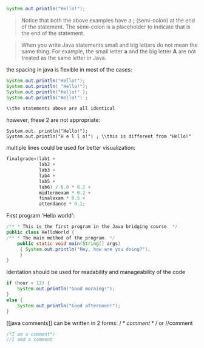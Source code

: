 
```java
System.out.println("Hello!");
```
>Notice that both the above examples have a **;** (semi-colon) at the end of the statement. The semi-colon is a placeholder to indicate that is the end of the statement.

>When you write Java statements small and big letters do not mean the same thing. For example, the small letter **a** and the big letter **A** are not treated as the same letter in Java.

the spacing in java is flexible in most of the cases:
```java
System.out.println("Hello!"); 
System.out.println( "Hello!"); 
System.out.println("Hello!" );
System.out.println("Hello!") ;

\\the statements above are all identical
```
however, these 2 are not appropriate:
```jave
System.out. println("Hello!");
System.out.println("H e l l o!") ; \\this is different from "Hello!"
```
multiple lines could be used for better visualization:
```java
finalgrade=(lab1 + 
			lab2 + 
			lab3 + 
			lab4 + 
			lab5 + 
			lab6) / 6.0 * 0.2 + 
			midtermexam * 0.2 + 
			finalexam * 0.5 + 
			attendance * 0.1;
```
First program 'Hello world':
```java
/** * This is the first program in the Java bridging course. */ 
public class HelloWorld { 
/** * The main method of the program. */ 
	public static void main(String[] args)
	 { System.out.println("Hey, how are you doing?"); 
	 } 
}
```
Identation should be used for readability and manageability of the code
```java
if (hour < 12) { 
	System.out.println("Good morning!");
} 
else { 
	System.out.println("Good afternoon!"); 
}
```

[[java comments]] can be written in 2 forms:
$/*comment*/$ or //comment
```java
/*I am a comment*/
//I amd a comment
```